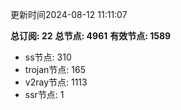 更新时间2024-08-12 11:11:07

**总订阅: 22**
**总节点: 4961**
**有效节点: 1589**
- ss节点: 310
- trojan节点: 165
- v2ray节点: 1113
- ssr节点: 1
